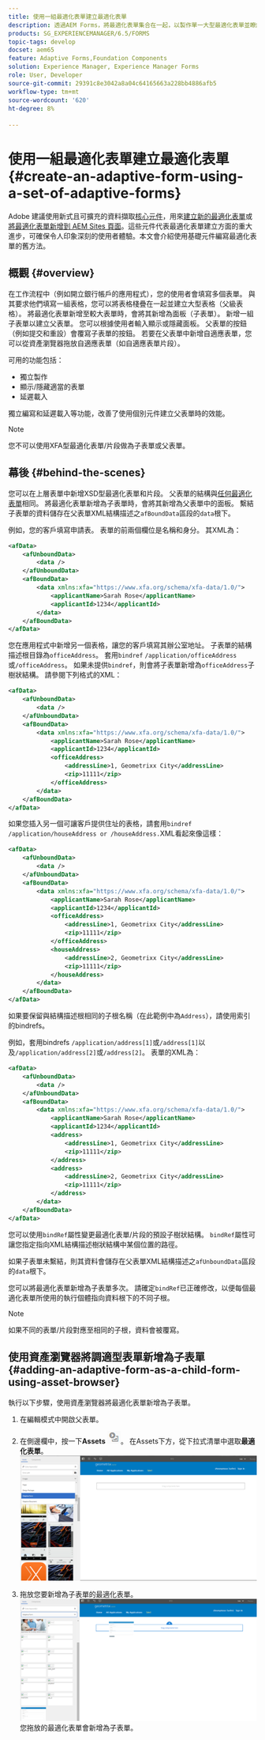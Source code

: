```yaml
---
title: 使用一組最適化表單建立最適化表單
description: 透過AEM Forms，將最適化表單集合在一起，以製作單一大型最適化表單並瞭解其功能。
products: SG_EXPERIENCEMANAGER/6.5/FORMS
topic-tags: develop
docset: aem65
feature: Adaptive Forms,Foundation Components
solution: Experience Manager, Experience Manager Forms
role: User, Developer
source-git-commit: 29391c8e3042a8a04c64165663a228bb4886afb5
workflow-type: tm+mt
source-wordcount: '620'
ht-degree: 8%

---
```


# 使用一組最適化表單建立最適化表單{#create-an-adaptive-form-using-a-set-of-adaptive-forms}

<span class="preview">Adobe 建議使用新式且可擴充的資料擷取[核心元件](https://experienceleague.adobe.com/docs/experience-manager-core-components/using/adaptive-forms/introduction.html)，用來[建立新的最適化表單](/help/forms/using/create-an-adaptive-form-core-components.md)或[將最適化表單新增到 AEM Sites 頁面](/help/forms/using/create-or-add-an-adaptive-form-to-aem-sites-page.md)。這些元件代表最適化表單建立方面的重大進步，可確保令人印象深刻的使用者體驗。本文會介紹使用基礎元件編寫最適化表單的舊方法。</span>

## 概觀 {#overview}

在工作流程中（例如開立銀行帳戶的應用程式），您的使用者會填寫多個表單。 與其要求他們填寫一組表格，您可以將表格棧疊在一起並建立大型表格（父級表格）。 將最適化表單新增至較大表單時，會將其新增為面板（子表單）。 新增一組子表單以建立父表單。 您可以根據使用者輸入顯示或隱藏面板。 父表單的按鈕（例如提交和重設）會覆寫子表單的按鈕。 若要在父表單中新增自適應表單，您可以從資產瀏覽器拖放自適應表單（如自適應表單片段）。

可用的功能包括：

* 獨立製作
* 顯示/隱藏適當的表單
* 延遲載入

獨立編寫和延遲載入等功能，改善了使用個別元件建立父表單時的效能。

>[!NOTE]
>
>您不可以使用XFA型最適化表單/片段做為子表單或父表單。

## 幕後 {#behind-the-scenes}

您可以在上層表單中新增XSD型最適化表單和片段。 父表單的結構與[任何最適化表單](../../forms/using/prepopulate-adaptive-form-fields.md)相同。 將最適化表單新增為子表單時，會將其新增為父表單中的面板。 繫結子表單的資料儲存在父表單XML結構描述之`afBoundData`區段的`data`根下。

例如，您的客戶填寫申請表。 表單的前兩個欄位是名稱和身分。 其XML為：

```xml
<afData>
    <afUnboundData>
        <data />
    </afUnboundData>
    <afBoundData>
        <data xmlns:xfa="https://www.xfa.org/schema/xfa-data/1.0/">
            <applicantName>Sarah Rose</applicantName>
            <applicantId>1234</applicantId>
        </data>
    </afBoundData>
</afData>
```

您在應用程式中新增另一個表格，讓您的客戶填寫其辦公室地址。 子表單的結構描述根目錄為`officeAddress`。 套用`bindref` `/application/officeAddress`或`/officeAddress`。 如果未提供`bindref`，則會將子表單新增為`officeAddress`子樹狀結構。 請參閱下列格式的XML：

```xml
<afData>
    <afUnboundData>
        <data />
    </afUnboundData>
    <afBoundData>
        <data xmlns:xfa="https://www.xfa.org/schema/xfa-data/1.0/">
            <applicantName>Sarah Rose</applicantName>
            <applicantId>1234</applicantId>
            <officeAddress>
                <addressLine>1, Geometrixx City</addressLine>
                <zip>11111</zip>
            </officeAddress>
        </data>
    </afBoundData>
</afData>
```

如果您插入另一個可讓客戶提供住址的表格，請套用`bindref` `/application/houseAddress or /houseAddress.`XML看起來像這樣：

```xml
<afData>
    <afUnboundData>
        <data />
    </afUnboundData>
    <afBoundData>
        <data xmlns:xfa="https://www.xfa.org/schema/xfa-data/1.0/">
            <applicantName>Sarah Rose</applicantName>
            <applicantId>1234</applicantId>
            <officeAddress>
                <addressLine>1, Geometrixx City</addressLine>
                <zip>11111</zip>
            </officeAddress>
            <houseAddress>
                <addressLine>2, Geometrixx City</addressLine>
                <zip>11111</zip>
            </houseAddress>
        </data>
    </afBoundData>
</afData>
```

如果要保留與結構描述根相同的子根名稱（在此範例中為`Address`），請使用索引的bindrefs。

例如，套用bindrefs `/application/address[1]`或`/address[1]`以及`/application/address[2]`或`/address[2]`。 表單的XML為：

```xml
<afData>
    <afUnboundData>
        <data />
    </afUnboundData>
    <afBoundData>
        <data xmlns:xfa="https://www.xfa.org/schema/xfa-data/1.0/">
            <applicantName>Sarah Rose</applicantName>
            <applicantId>1234</applicantId>
            <address>
                <addressLine>1, Geometrixx City</addressLine>
                <zip>11111</zip>
            </address>
            <address>
                <addressLine>2, Geometrixx City</addressLine>
                <zip>11111</zip>
            </address>
        </data>
    </afBoundData>
</afData>
```

您可以使用`bindRef`屬性變更最適化表單/片段的預設子樹狀結構。 `bindRef`屬性可讓您指定指向XML結構描述樹狀結構中某個位置的路徑。

如果子表單未繫結，則其資料會儲存在父表單XML結構描述之`afUnboundData`區段的`data`根下。

您可以將最適化表單新增為子表單多次。 請確定`bindRef`已正確修改，以便每個最適化表單所使用的執行個體指向資料根下的不同子根。

>[!NOTE]
>
>如果不同的表單/片段對應至相同的子根，資料會被覆寫。

## 使用資產瀏覽器將調適型表單新增為子表單 {#adding-an-adaptive-form-as-a-child-form-using-asset-browser}

執行以下步驟，使用資產瀏覽器將最適化表單新增為子表單。

1. 在編輯模式中開啟父表單。
1. 在側邊欄中，按一下&#x200B;**Assets** ![資產 — 瀏覽器](assets/assets-browser.png)。 在Assets下方，從下拉式清單中選取&#x200B;**最適化表單**。
   [![在Assets下選取最適化表單](assets/asset.png)](assets/asset-1.png)

1. 拖放您要新增為子表單的最適化表單。
   [![將最適化表單拖放到您的網站中](assets/drag-drop.png)](assets/drag-drop-1.png)您拖放的最適化表單會新增為子表單。
